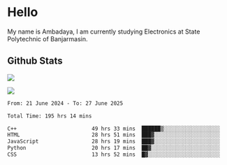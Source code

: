 # Hello

My name is Ambadaya, I am currently studying Electronics at State Polytechnic of Banjarmasin.

## Github Stats
![](https://komarev.com/ghpvc/?username=vorkey&color=41B883&style=for-the-badge)

![](https://readme-stat-vorkey.vercel.app/api/top-langs/?username=vorkey&theme=vue-dark&count_private=true&langs_count=6&size_weight=0.75&count_weight=0.25&layout=compact)

<!-- 
- 👯 I’m looking to collaborate on ... 
- 🤔 I’m looking for help with ...
- 💬 Ask me about ...
- 📫 How to reach me: ...
- 😄 Pronouns: ...
- ⚡ Fun fact: ... -->

<!--START_SECTION:waka-->

```txt
From: 21 June 2024 - To: 27 June 2025

Total Time: 195 hrs 14 mins

C++                        49 hrs 33 mins  ██████▒░░░░░░░░░░░░░░░░░░   25.06 %
HTML                       28 hrs 51 mins  ███▓░░░░░░░░░░░░░░░░░░░░░   14.59 %
JavaScript                 28 hrs 19 mins  ███▓░░░░░░░░░░░░░░░░░░░░░   14.32 %
Python                     20 hrs 17 mins  ██▓░░░░░░░░░░░░░░░░░░░░░░   10.25 %
CSS                        13 hrs 52 mins  █▓░░░░░░░░░░░░░░░░░░░░░░░   07.01 %
```

<!--END_SECTION:waka-->
